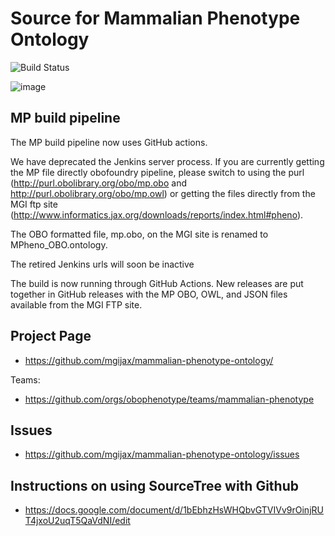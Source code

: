 # Source for Mammalian Phenotype Ontology
![Build Status](https://github.com/obophenotype/mammalian-phenotype-ontology/workflows/CI/badge.svg)


![image]([https://user-images.githubusercontent.com/7070631/121471623-ed28bc00-c9b7-11eb-9e9c-c6d5222688e3.png](https://github.com/mgijax/mammalian-phenotype-ontology/blob/main/logo/2024_MP_logo_RGB_FULL_color.png))
## MP build pipeline

The MP build pipeline now uses GitHub actions.

We have deprecated the Jenkins server process. If you are currently getting the MP file directly obofoundry pipeline, please switch to using the purl (http://purl.obolibrary.org/obo/mp.obo and  http://purl.obolibrary.org/obo/mp.owl) or getting the files directly from the MGI ftp site (http://www.informatics.jax.org/downloads/reports/index.html#pheno).

The OBO formatted file, mp.obo, on the MGI site is renamed to MPheno_OBO.ontology. 

The retired Jenkins urls will soon be inactive

The build is now running through GitHub Actions. New releases are put together in GitHub releases with the MP OBO, OWL, and JSON files available from the MGI FTP site.


## Project Page

 * https://github.com/mgijax/mammalian-phenotype-ontology/

Teams:

 * https://github.com/orgs/obophenotype/teams/mammalian-phenotype

## Issues

 * https://github.com/mgijax/mammalian-phenotype-ontology/issues

## Instructions on using SourceTree with Github
 
 * https://docs.google.com/document/d/1bEbhzHsWHQbvGTVIVv9rOinjRUT4jxoU2uqT5QaVdNI/edit




